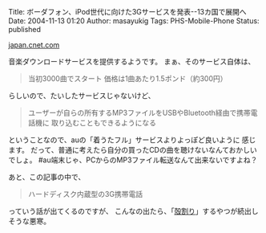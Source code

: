 Title: ボーダフォン、iPod世代に向けた3Gサービスを発表--13カ国で展開へ
Date: 2004-11-13 01:20
Author: masayukig
Tags: PHS-Mobile-Phone
Status: published

[japan.cnet.com](http://japan.cnet.com/news/com/story/0,2000047668,20075696,00.htm)

音楽ダウンロードサービスを提供するようです。
まぁ、そのサービス自体は、

> 当初3000曲でスタート
> 価格は1曲あたり1.5ポンド（約300円）

らしいので、たいしたサービスじゃないけど、

> ユーザーが自らの所有するMP3ファイルをUSBやBluetooth経由で携帯電話機に
> 取り込むこともできるようになる

ということなので、auの「着うたフル」サービスよりよっぽど良いように
感じます。
だって、普通に考えたら自分の買ったCDの曲を聴けないなんておかしいでしょ。
\#au端末じゃ、PCからのMP3ファイル転送なんて出来ないですよね？

あと、この記事の中で、

> ハードディスク内蔵型の3G携帯電話

っていう話が出てくるのですが、
こんなの出たら、「[殻割り](http://www.google.co.jp/search?num=50&hl=ja&newwindow=1&c2coff=1&q=Muvo2+%E6%AE%BB%E5%89%B2%E3%82%8A&btnG=Google+%E6%A4%9C%E7%B4%A2&lr=lang_ja)」するやつが続出しそうな悪寒。
